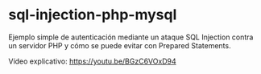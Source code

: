 # sql-injection-php-mysql

Ejemplo simple de autenticación mediante un ataque SQL Injection contra un servidor PHP y cómo se puede evitar con Prepared Statements.  
  
  
Vídeo explicativo:
https://youtu.be/BGzC6VOxD94
